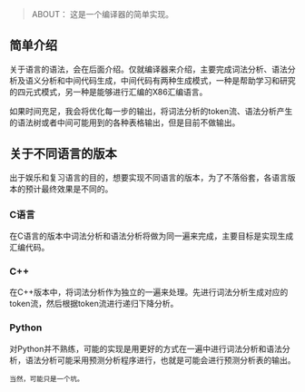 
> ABOUT：
这是一个编译器的简单实现。





## 简单介绍
关于语言的语法，会在后面介绍。仅就编译器来介绍，主要完成词法分析、语法分析及语义分析和中间代码生成，中间代码有两种生成模式，一种是帮助学习和研究的四元式模式，另一种是能够进行汇编的X86汇编语言。

如果时间充足，我会将优化每一步的输出，将词法分析的token流、语法分析产生的语法树或者中间可能用到的各种表格输出，但是目前不做输出。
## 关于不同语言的版本

出于娱乐和复习语言的目的，想要实现不同语言的版本，为了不落俗套，各语言版本的预计最终效果是不同的。
    
### C语言

在C语言的版本中词法分析和语法分析将做为同一遍来完成，主要目标是实现生成汇编代码。

### C++

在C++版本中，将词法分析作为独立的一遍来处理。先进行词法分析生成对应的token流，然后根据token流进行递归下降分析。

### Python

对Python并不熟练，可能的实现是用更好的方式在一遍中进行词法分析和语法分析，语法分析可能采用预测分析程序进行，也就是可能会进行预测分析表的输出。

    当然，可能只是一个坑。